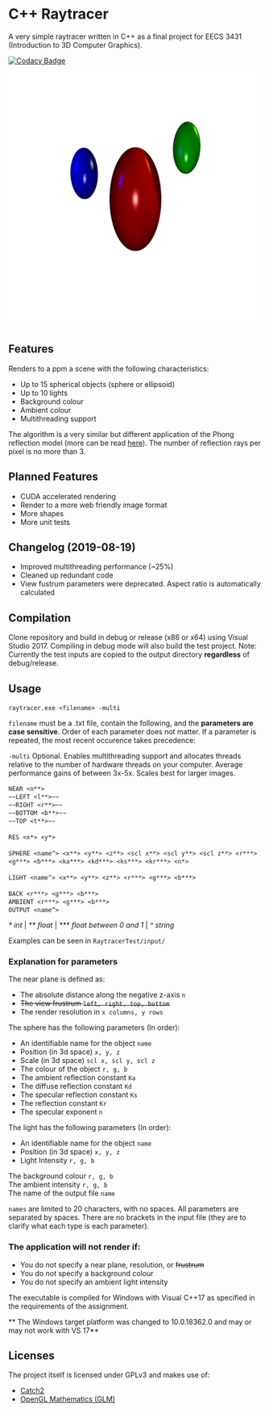 # C++ Raytracer
A very simple raytracer written in C++ as a final project for EECS 3431 (Introduction to 3D Computer Graphics).

[![Codacy Badge](https://api.codacy.com/project/badge/Grade/9b41b6c978fe4a528eea44251e8c05dd)](https://www.codacy.com/app/DevHalo/Raytracer?utm_source=github.com&amp;utm_medium=referral&amp;utm_content=DevHalo/Raytracer&amp;utm_campaign=Badge_Grade)

<p align="center">
    <img src="img/splash.png"/>
</p>

## Features
Renders to a ppm a scene with the following characteristics:
* Up to 15 spherical objects (sphere or ellipsoid)
* Up to 10 lights
* Background colour
* Ambient colour
* Multithreading support

The algorithm is a very similar but different application of the Phong reflection model (more can be read [here](https://en.wikipedia.org/wiki/Phong_reflection_model)). The number of reflection rays per pixel is no more than 3.

## Planned Features
* CUDA accelerated rendering
* Render to a more web friendly image format
* More shapes
* More unit tests

## Changelog (2019-08-19)
* Improved multithreading performance (~25%)
* Cleaned up redundant code
* View fustrum parameters were deprecated. Aspect ratio is automatically calculated

## Compilation
Clone repository and build in debug or release (x86 or x64) using Visual Studio 2017. Compiling in debug mode will also build the test project. Note: Currently the test inputs are copied to the output directory **regardless** of debug/release.

## Usage
```
raytracer.exe <filename> -multi
```
```filename``` must be a .txt file, contain the following, and the **parameters are case sensitive**. Order of each parameter does not matter. If a parameter is repeated, the most recent occurence takes precedence:

```-multi``` Optional. Enables multithreading support and allocates threads relative to the number of hardware threads on your computer. Average performance gains of between 3x-5x. Scales best for larger images.
```
NEAR <n**>
~~LEFT <l**>~~
~~RIGHT <r**>~~
~~BOTTOM <b**>~~
~~TOP <t**>~~

RES <x*> <y*>

SPHERE <name^> <x**> <y**> <z**> <scl x**> <scl y**> <scl z**> <r***> <g***> <b***> <ka***> <kd***> <ks***> <kr***> <n*>

LIGHT <name^> <x**> <y**> <z**> <r***> <g***> <b***>

BACK <r***> <g***> <b***>
AMBIENT <r***> <g***> <b***>
OUTPUT <name^>
```
*\* int* | *\*\* float* | *\*\*\* float between 0 and 1* | *^ string*

Examples can be seen in ```RaytracerTest/input/```


### Explanation for parameters
The near plane is defined as:
* The absolute distance along the negative z-axis ```n```
* ~~The view frustrum ```left, right, top, bottom```~~
* The render resolution in ```x columns, y rows```

The sphere has the following parameters (In order):
* An identifiable name for the object ```name```
* Position (in 3d space) ```x, y, z```
* Scale (in 3d space) ```scl x, scl y, scl z```
* The colour of the object ```r, g, b```
* The ambient reflection constant ```Ka```
* The diffuse reflection constant ```Kd```
* The specular reflection constant ```Ks```
* The reflection constant ```Kr```
* The specular exponent ```n```

The light has the following parameters (In order):
* An identifiable name for the object ```name```
* Position (in 3d space) ```x, y, z```
* Light Intensity ```r, g, b```

The background colour ```r, g, b```  
The ambient intensity ```r, g, b```  
The name of the output file ```name```

```names``` are limited to 20 characters, with no spaces. All parameters are separated by spaces. There are no brackets in the input file (they are to clarify what each type is each parameter).

### The application will not render if:
* You do not specify a near plane, resolution, or ~~frustrum~~
* You do not specify a background colour
* You do not specify an ambient light intensity

The executable is compiled for Windows with Visual C++17 as specified in the requirements of the assignment.

** The Windows target platform was changed to 10.0.18362.0 and may or may not work with VS 17**

## Licenses
The project itself is licensed under GPLv3 and makes use of:
* [Catch2](https://github.com/catchorg/Catch2)
* [OpenGL Mathematics (GLM)](https://github.com/g-truc/glm)
